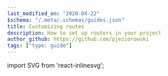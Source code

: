 ```yaml
---
last_modified_on: "2020-04-22"
$schema: "/.meta/.schemas/guides.json"
title: Customizing routes
description: How to set up routers in your project
author_github: https://github.com/pjeziorowski
tags: ["type: guide"]
---
```

import SVG from 'react-inlinesvg';



